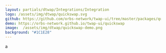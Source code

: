 ```yaml
---
layout: partials/dtwap/Integrations/Integration
logo: /assets/img/dtwap/quickswap.svg
github: https://github.com/orbs-network/twap-ui/tree/master/packages/quickswap
demo: https://orbs-network.github.io/twap-ui/quickswap
image:  /assets/img/dtwap/quickswap-demo.png
background: "#1C1E28"
---
```

a